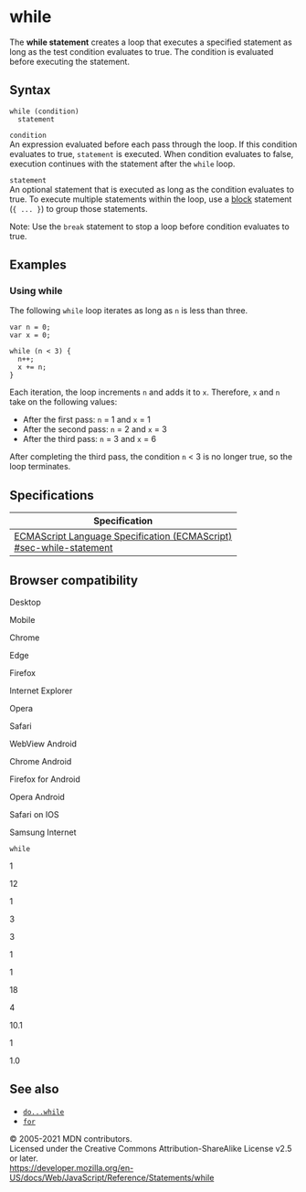 # while

The **while statement** creates a loop that executes a specified statement as long as the test condition evaluates to true. The condition is evaluated before executing the statement.

## Syntax

    while (condition)
      statement

`condition`  
An expression evaluated before each pass through the loop. If this condition evaluates to true, `statement` is executed. When condition evaluates to false, execution continues with the statement after the `while` loop.

`statement`  
An optional statement that is executed as long as the condition evaluates to true. To execute multiple statements within the loop, use a [block](block) statement (`{ ... }`) to group those statements.

Note: Use the `break` statement to stop a loop before condition evaluates to true.

## Examples

### Using while

The following `while` loop iterates as long as `n` is less than three.

    var n = 0;
    var x = 0;

    while (n < 3) {
      n++;
      x += n;
    }

Each iteration, the loop increments `n` and adds it to `x`. Therefore, `x` and `n` take on the following values:

-   After the first pass: `n` = 1 and `x` = 1
-   After the second pass: `n` = 2 and `x` = 3
-   After the third pass: `n` = 3 and `x` = 6

After completing the third pass, the condition `n` &lt; 3 is no longer true, so the loop terminates.

## Specifications

<table><thead><tr class="header"><th>Specification</th></tr></thead><tbody><tr class="odd"><td><a href="https://tc39.es/ecma262/#sec-while-statement">ECMAScript Language Specification (ECMAScript)<br />
<span class="small">#sec-while-statement</span></a></td></tr></tbody></table>

## Browser compatibility

Desktop

Mobile

Chrome

Edge

Firefox

Internet Explorer

Opera

Safari

WebView Android

Chrome Android

Firefox for Android

Opera Android

Safari on IOS

Samsung Internet

`while`

1

12

1

3

3

1

1

18

4

10.1

1

1.0

## See also

-   [`do...while`](do...while)
-   [`for`](for)

© 2005-2021 MDN contributors.  
Licensed under the Creative Commons Attribution-ShareAlike License v2.5 or later.  
<a href="https://developer.mozilla.org/en-US/docs/Web/JavaScript/Reference/Statements/while" class="_attribution-link">https://developer.mozilla.org/en-US/docs/Web/JavaScript/Reference/Statements/while</a>
